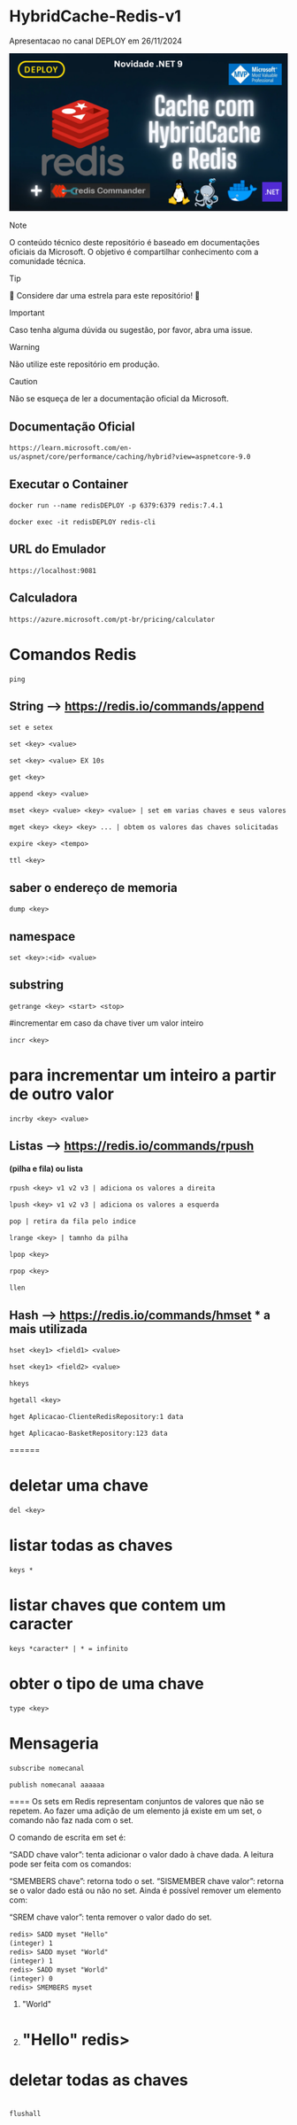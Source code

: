 # HybridCache-Redis-v1

Apresentacao no canal DEPLOY em 26/11/2024

![Imagem](./docs/banner.png)

> [!NOTE]
> O conteúdo técnico deste repositório é baseado em documentações oficiais da Microsoft. O objetivo é compartilhar conhecimento com a comunidade técnica.

> [!TIP]
> :star2: Considere dar uma estrela para este repositório! :star2:

> [!IMPORTANT]
> Caso tenha alguma dúvida ou sugestão, por favor, abra uma issue.

> [!WARNING]
> Não utilize este repositório em produção.

> [!CAUTION]
> Não se esqueça de ler a documentação oficial da Microsoft.

## Documentação Oficial

```
https://learn.microsoft.com/en-us/aspnet/core/performance/caching/hybrid?view=aspnetcore-9.0
```

## Executar o Container

```
docker run --name redisDEPLOY -p 6379:6379 redis:7.4.1
```

```
docker exec -it redisDEPLOY redis-cli
```

## URL do Emulador

```
https://localhost:9081
```

## Calculadora

```
https://azure.microsoft.com/pt-br/pricing/calculator
```

# Comandos Redis

```
ping
```

## String --> https://redis.io/commands/append

```
set e setex
```

```
set <key> <value>
```

```
set <key> <value> EX 10s
```

```
get <key>
```

```
append <key> <value>
```

```
mset <key> <value> <key> <value> | set em varias chaves e seus valores
```

```
mget <key> <key> <key> ... | obtem os valores das chaves solicitadas
```

```
expire <key> <tempo>
```

```
ttl <key>
```

## saber o endereço de memoria

```
dump <key>
```

## namespace

```
set <key>:<id> <value>
```

## substring

```
getrange <key> <start> <stop>
```

#incrementar em caso da chave tiver um valor inteiro

```
incr <key>
```

# para incrementar um inteiro a partir de outro valor

```
incrby <key> <value>
```

## Listas --> https://redis.io/commands/rpush

#### (pilha e fila) ou lista

```
rpush <key> v1 v2 v3 | adiciona os valores a direita
```

```
lpush <key> v1 v2 v3 | adiciona os valores a esquerda
```

```
pop | retira da fila pelo indice
```

```
lrange <key> | tamnho da pilha
```

```
lpop <key>
```

```
rpop <key>
```

```
llen
```

## Hash --> https://redis.io/commands/hmset \* a mais utilizada

```
hset <key1> <field1> <value>
```

```
hset <key1> <field2> <value>
```

```
hkeys
```

```
hgetall <key>
```

```
hget Aplicacao-ClienteRedisRepository:1 data
```

```
hget Aplicacao-BasketRepository:123 data
```

======

# deletar uma chave

```
del <key>
```

# listar todas as chaves

```
keys *
```

# listar chaves que contem um caracter

```
keys *caracter* | * = infinito
```

# obter o tipo de uma chave

```
type <key>
```

# Mensageria

```
subscribe nomecanal
```

```
publish nomecanal aaaaaa

```

====
Os sets em Redis representam conjuntos de valores que não se repetem. Ao fazer uma adição de um elemento já existe em um set, o comando não faz nada com o set.

O comando de escrita em set é:

“SADD chave valor”: tenta adicionar o valor dado à chave dada.
A leitura pode ser feita com os comandos:

“SMEMBERS chave”: retorna todo o set.
“SISMEMBER chave valor”: retorna se o valor dado está ou não no set.
Ainda é possível remover um elemento com:

“SREM chave valor”: tenta remover o valor dado do set.
```
redis> SADD myset "Hello"
(integer) 1
redis> SADD myset "World"
(integer) 1
redis> SADD myset "World"
(integer) 0
redis> SMEMBERS myset
```
1. "World"
2. "Hello"
   redis>
   ====

# deletar todas as chaves

```

flushall

```
